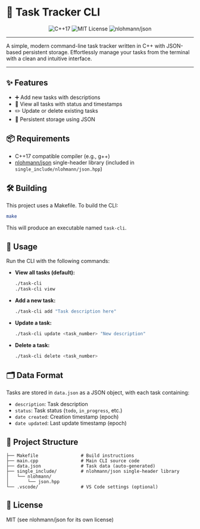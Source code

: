 # 🚀 Task Tracker CLI

<p align="center">
  <img src="https://img.shields.io/badge/C%2B%2B-17-blue.svg" alt="C++17">
  <img src="https://img.shields.io/badge/License-MIT-green.svg" alt="MIT License">
  <img src="https://img.shields.io/badge/JSON-nlohmann%2Fjson-orange.svg" alt="nlohmann/json">
</p>

---

A simple, modern command-line task tracker written in C++ with JSON-based persistent storage. Effortlessly manage your tasks from the terminal with a clean and intuitive interface.

---

## ✨ Features
- ➕ Add new tasks with descriptions
- 👀 View all tasks with status and timestamps
- ✏️ Update or delete existing tasks
- 💾 Persistent storage using JSON

## 📦 Requirements
- C++17 compatible compiler (e.g., g++)
- [nlohmann/json](https://github.com/nlohmann/json) single-header library (included in `single_include/nlohmann/json.hpp`)

## 🛠️ Building
This project uses a Makefile. To build the CLI:

```sh
make
```

This will produce an executable named `task-cli`.

## 🚦 Usage
Run the CLI with the following commands:

- **View all tasks (default):**
  ```sh
  ./task-cli
  ./task-cli view
  ```
- **Add a new task:**
  ```sh
  ./task-cli add "Task description here"
  ```
- **Update a task:**
  ```sh
  ./task-cli update <task_number> "New description"
  ```
- **Delete a task:**
  ```sh
  ./task-cli delete <task_number>
  ```

## 🗂️ Data Format
Tasks are stored in `data.json` as a JSON object, with each task containing:
- `description`: Task description
- `status`: Task status (`todo`, `in_progress`, etc.)
- `date created`: Creation timestamp (epoch)
- `date updated`: Last update timestamp (epoch)

## 📁 Project Structure
```
├── Makefile                # Build instructions
├── main.cpp                # Main CLI source code
├── data.json               # Task data (auto-generated)
├── single_include/         # nlohmann/json single-header library
│   └── nlohmann/
│       └── json.hpp
└── .vscode/                # VS Code settings (optional)
```

## 📝 License
MIT (see nlohmann/json for its own license)
